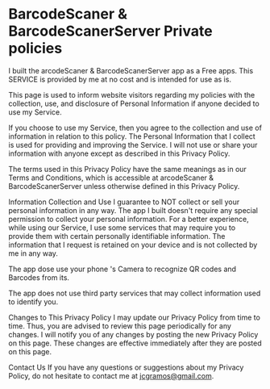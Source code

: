 # BarcodeScaner & BarcodeScanerServer Private policies

I built the arcodeScaner & BarcodeScanerServer app as a Free apps. This SERVICE is provided by me at no cost and is intended for use as is.

This page is used to inform website visitors regarding my policies with the collection, use, and disclosure of Personal Information if anyone decided to use my Service.

If you choose to use my Service, then you agree to the collection and use of information in relation to this policy. The Personal Information that I collect is used for providing and improving the Service. I will not use or share your information with anyone except as described in this Privacy Policy.

The terms used in this Privacy Policy have the same meanings as in our Terms and Conditions, which is accessible at arcodeScaner & BarcodeScanerServer unless otherwise defined in this Privacy Policy.

Information Collection and Use
I guarantee to NOT collect or sell your personal information in any way. The app I built doesn't require any special permission to collect your personal information.
For a better experience, while using our Service, I use some services that may require you to provide them with certain personally identifiable information. The information that I request is retained on your device and is not collected by me in any way.

The app dose use your phone 's Camera to recognize QR codes and Barcodes from its.

The app does not use third party services that may collect information used to identify you.

Changes to This Privacy Policy
I may update our Privacy Policy from time to time. Thus, you are advised to review this page periodically for any changes. I will notify you of any changes by posting the new Privacy Policy on this page. These changes are effective immediately after they are posted on this page.

Contact Us
If you have any questions or suggestions about my Privacy Policy, do not hesitate to contact me at jcgramos@gmail.com.
